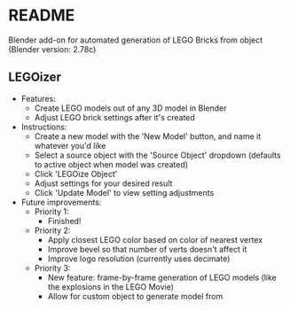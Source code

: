 # README

Blender add-on for automated generation of LEGO Bricks from object (Blender version: 2.78c)

## LEGOizer
  * Features:
      * Create LEGO models out of any 3D model in Blender
      * Adjust LEGO brick settings after it's created
  * Instructions:
      * Create a new model with the 'New Model' button, and name it whatever you'd like
      * Select a source object with the 'Source Object' dropdown (defaults to active object when model was created)
      * Click 'LEGOize Object'
      * Adjust settings for your desired result
      * Click 'Update Model' to view setting adjustments
  * Future improvements:
    * Priority 1:
      * Finished!
    * Priority 2:
      * Apply closest LEGO color based on color of nearest vertex
      * Improve bevel so that number of verts doesn't affect it
      * Improve logo resolution (currently uses decimate)
    * Priority 3:
      * New feature: frame-by-frame generation of LEGO models (like the explosions in the LEGO Movie)
      * Allow for custom object to generate model from
